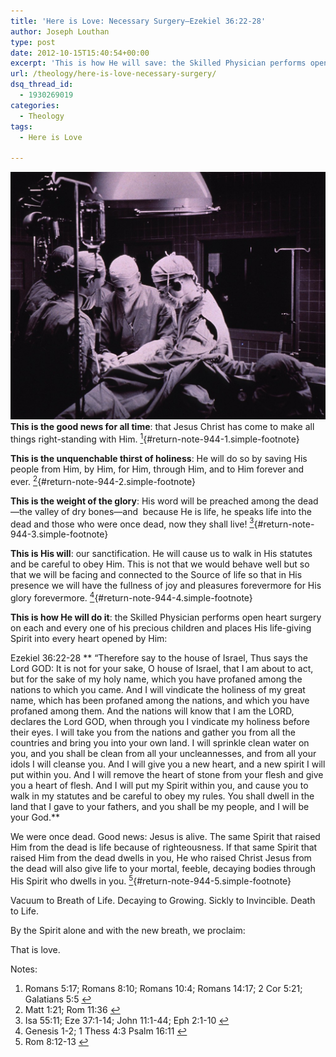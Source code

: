 ```yaml
---
title: 'Here is Love: Necessary Surgery—Ezekiel 36:22-28'
author: Joseph Louthan
type: post
date: 2012-10-15T15:40:54+00:00
excerpt: 'This is how He will save: the Skilled Physician performs open heart surgery on each and every one of his precious children and places His life-giving Spirit into every heart opened by Him.'
url: /theology/here-is-love-necessary-surgery/
dsq_thread_id:
  - 1930269019
categories:
  - Theology
tags:
  - Here is Love

---
```

![Open-heart surgery, NIH, 1955 | Format: Still image Extent: … | Flickr](../../images/4644490799_60c4e0baa2_b.jpg)**This is the good news for all time**: that Jesus Christ has come to make all things right-standing with Him. [<sup>1</sup>][2]{#return-note-944-1.simple-footnote}

**This is the unquenchable thirst of holiness**: He will do so by saving His people from Him, by Him, for Him, through Him, and to Him forever and ever. [<sup>2</sup>][3]{#return-note-944-2.simple-footnote}

**This is the weight of the glory**: His word will be preached among the dead—the valley of dry bones—and  because He is life, he speaks life into the dead and those who were once dead, now they shall live! [<sup>3</sup>][4]{#return-note-944-3.simple-footnote}

**This is His will**: our sanctification. He will cause us to walk in His statutes and be careful to obey Him. This is not that we would behave well but so that we will be facing and connected to the Source of life so that in His presence we will have the fullness of joy and pleasures forevermore for His glory forevermore. [<sup>4</sup>][5]{#return-note-944-4.simple-footnote}

**This is how He will do it**: the Skilled Physician performs open heart surgery on each and every one of his precious children and places His life-giving Spirit into every heart opened by Him:

Ezekiel 36:22-28 ** “Therefore say to the house of Israel, Thus says the Lord GOD: It is not for your sake, O house of Israel, that I am about to act, but for the sake of my holy name, which you have profaned among the nations to which you came. And I will vindicate the holiness of my great name, which has been profaned among the nations, and which you have profaned among them. And the nations will know that I am the LORD, declares the Lord GOD, when through you I vindicate my holiness before their eyes. I will take you from the nations and gather you from all the countries and bring you into your own land. I will sprinkle clean water on you, and you shall be clean from all your uncleannesses, and from all your idols I will cleanse you. And I will give you a new heart, and a new spirit I will put within you. And I will remove the heart of stone from your flesh and give you a heart of flesh. And I will put my Spirit within you, and cause you to walk in my statutes and be careful to obey my rules. You shall dwell in the land that I gave to your fathers, and you shall be my people, and I will be your God.**

We were once dead. Good news: Jesus is alive. The same Spirit that raised Him from the dead is life because of righteousness. If that same Spirit that raised Him from the dead dwells in you, He who raised Christ Jesus from the dead will also give life to your mortal, feeble, decaying bodies through His Spirit who dwells in you. [<sup>5</sup>][6]{#return-note-944-5.simple-footnote}

Vacuum to Breath of Life. Decaying to Growing. Sickly to Invincible. Death to Life.

By the Spirit alone and with the new breath, we proclaim:

That is love.

<div class="simple-footnotes">
  <p class="notes">
    Notes:
  </p>

  <ol>
    <li id="note-944-1">
      Romans 5:17; Romans 8:10; Romans 10:4; Romans 14:17; 2 Cor 5:21; Galatians 5:5 <a href="#return-note-944-1">&#8617;</a>
    </li>
    <li id="note-944-2">
      Matt 1:21; Rom 11:36 <a href="#return-note-944-2">&#8617;</a>
    </li>
    <li id="note-944-3">
      Isa 55:11; Eze 37:1-14; John 11:1-44; Eph 2:1-10 <a href="#return-note-944-3">&#8617;</a>
    </li>
    <li id="note-944-4">
      Genesis 1-2; 1 Thess 4:3 Psalm 16:11 <a href="#return-note-944-4">&#8617;</a>
    </li>
    <li id="note-944-5">
      Rom 8:12-13 <a href="#return-note-944-5">&#8617;</a>
    </li>
  </ol>
</div>

[2]: #note-944-1 "Romans 5:17; Romans 8:10; Romans 10:4; Romans 14:17; 2 Cor 5:21; Galatians 5:5"
[3]: #note-944-2 "Matt 1:21; Rom 11:36"
[4]: #note-944-3 "Isa 55:11; Eze 37:1-14; John 11:1-44; Eph 2:1-10"
[5]: #note-944-4 "Genesis 1-2; 1 Thess 4:3 Psalm 16:11"
[6]: #note-944-5 "Rom 8:12-13"